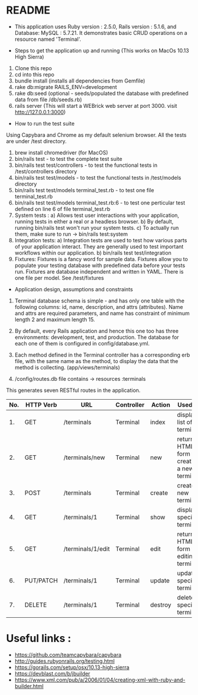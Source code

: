 # README

* This application uses Ruby version : 2.5.0, Rails version : 5.1.6, and Database: MySQL : 5.7.21. It demonstrates basic CRUD operations on a resource named 'Terminal'.

* Steps to get the application up and running (This works on MacOs 10.13 High Sierra)
1. Clone this repo
2. cd into this repo
3. bundle install  (installs all dependencies from Gemfile)
4. rake db:migrate RAILS_ENV=development
5. rake db:seed (optional - seeds/populated the database with predefined data from file /db/seeds.rb)
6. rails server (This will start a WEBrick web server at port 3000. visit http://127.0.0.1:3000)

* How to run the test suite

Using Capybara and Chrome as my default selenium browser. All the tests are under /test directory. 

1. brew install chromedriver (for MacOS)
2. bin/rails test  - to test the complete test suite
3. bin/rails test test/controllers - to test the functional tests in /test/controllers directory
4. bin/rails test test/models - to test the functional tests in /test/models directory
5. bin/rails test test/models terminal_test.rb - to test one file terminal_test.rb
6. bin/rails test test/models terminal_test.rb:6 - to test one perticular test defined on line 6 of file terminal_test.rb
7. System tests :
   a) Allows test user interactions with your application, running tests in either a real or a headless browser.
   b) By default, running bin/rails test won't run your system tests. 
   c) To actually run them, make sure to run -> bin/rails test:system 
8. Integration tests:
   a) Integration tests are used to test how various parts of your application interact. They are generally used to test important workflows within our application.
   b) bin/rails test test/integration
9. Fixtures:
  Fixtures is a fancy word for sample data. Fixtures allow you to populate your testing database with predefined data before    your tests run. Fixtures are database independent and written in YAML. There is one file per model. See /test/fixtures

* Application design, assumptions and constraints
1. Terminal database schema is simple - and has only one table with the following columns: id, name, description, and attrs (attributes). Name and attrs are required parameters, and name has constraint of minimum length 2 and maximum length 15.

2. By default, every Rails application and hence this one too has three environments: development, test, and production. The database for each one of them is configured in config/database.yml.

3. Each method defined in the Terminal controller has a corresponding erb file, with the same name as the method, to display the data that the method is collecting. (app/views/terminals)

4. /config/routes.db file contains -> resources :terminals

This generates seven RESTful routes in the application.


| No. | HTTP Verb | URL | Controller | Action | Used for |
| --- | ------------- | ------------- | ------------- | ------------- | ------------- |
| 1. | GET  | /terminals | Terminal | index | display a list of all terminals  |
| 2. | GET  | /terminals/new | Terminal | new | return an HTML form for creating a new terminal  |
| 3. | POST | /terminals | Terminal  | create | create a new terminal  |
| 4. | GET  | /terminals/1 | Terminal | show | display a specific terminal  |
| 5. | GET  | /terminals/1/edit | Terminal | edit | return an HTML form for editing a terminal  |
| 6. | PUT/PATCH  | /terminals/1 | Terminal | update | update a specific terminal  |
| 7. | DELETE  | /terminals/1 | Terminal | destroy | delete a specific terminal  |

# Useful links :
* https://github.com/teamcapybara/capybara
* http://guides.rubyonrails.org/testing.html
* https://gorails.com/setup/osx/10.13-high-sierra
* https://devblast.com/b/jbuilder
* https://www.xml.com/pub/a/2006/01/04/creating-xml-with-ruby-and-builder.html
